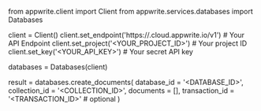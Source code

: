from appwrite.client import Client
from appwrite.services.databases import Databases

client = Client()
client.set_endpoint('https://<REGION>.cloud.appwrite.io/v1') # Your API Endpoint
client.set_project('<YOUR_PROJECT_ID>') # Your project ID
client.set_key('<YOUR_API_KEY>') # Your secret API key

databases = Databases(client)

result = databases.create_documents(
    database_id = '<DATABASE_ID>',
    collection_id = '<COLLECTION_ID>',
    documents = [],
    transaction_id = '<TRANSACTION_ID>' # optional
)
